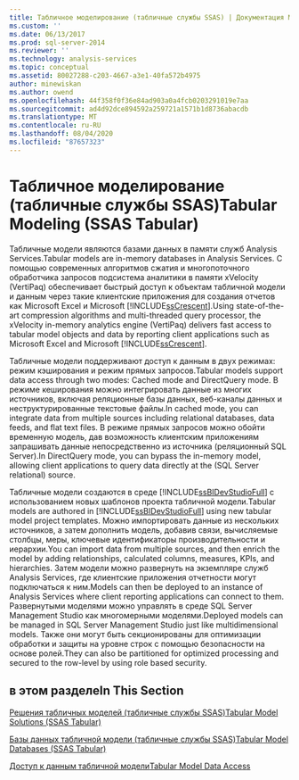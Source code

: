 ```yaml
---
title: Табличное моделирование (табличные службы SSAS) | Документация Майкрософт
ms.custom: ''
ms.date: 06/13/2017
ms.prod: sql-server-2014
ms.reviewer: ''
ms.technology: analysis-services
ms.topic: conceptual
ms.assetid: 80027288-c203-4667-a3e1-40fa572b4975
author: minewiskan
ms.author: owend
ms.openlocfilehash: 44f358f0f36e84ad903a0a4fcb0203291019e7aa
ms.sourcegitcommit: ad4d92dce894592a259721a1571b1d8736abacdb
ms.translationtype: MT
ms.contentlocale: ru-RU
ms.lasthandoff: 08/04/2020
ms.locfileid: "87657323"
---
```

# <a name="tabular-modeling-ssas-tabular"></a><span data-ttu-id="2775e-102">Табличное моделирование (табличные службы SSAS)</span><span class="sxs-lookup"><span data-stu-id="2775e-102">Tabular Modeling (SSAS Tabular)</span></span>
  <span data-ttu-id="2775e-103">Табличные модели являются базами данных в памяти служб Analysis Services.</span><span class="sxs-lookup"><span data-stu-id="2775e-103">Tabular models are in-memory databases in Analysis Services.</span></span> <span data-ttu-id="2775e-104">С помощью современных алгоритмов сжатия и многопоточного обработчика запросов подсистема аналитики в памяти xVelocity (VertiPaq) обеспечивает быстрый доступ к объектам табличной модели и данным через такие клиентские приложения для создания отчетов как Microsoft Excel и Microsoft [!INCLUDE[ssCrescent](../../includes/sscrescent-md.md)].</span><span class="sxs-lookup"><span data-stu-id="2775e-104">Using state-of-the-art compression algorithms and multi-threaded query processor, the xVelocity in-memory analytics engine (VertiPaq) delivers fast access to tabular model objects and data by reporting client applications such as Microsoft Excel and Microsoft [!INCLUDE[ssCrescent](../../includes/sscrescent-md.md)].</span></span>  
  
 <span data-ttu-id="2775e-105">Табличные модели поддерживают доступ к данным в двух режимах: режим кэширования и режим прямых запросов.</span><span class="sxs-lookup"><span data-stu-id="2775e-105">Tabular models support data access through two modes: Cached mode and DirectQuery mode.</span></span> <span data-ttu-id="2775e-106">В режиме кеширования можно интегрировать данные из многих источников, включая реляционные базы данных, веб-каналы данных и неструктурированные текстовые файлы.</span><span class="sxs-lookup"><span data-stu-id="2775e-106">In cached mode, you can integrate data from multiple sources including relational databases, data feeds, and flat text files.</span></span> <span data-ttu-id="2775e-107">В режиме прямых запросов можно обойти временную модель, дав возможность клиентским приложениям запрашивать данные непосредственно из источника (реляционный SQL Server).</span><span class="sxs-lookup"><span data-stu-id="2775e-107">In DirectQuery mode, you can bypass the in-memory model, allowing client applications to query data directly at the (SQL Server relational) source.</span></span>  
  
 <span data-ttu-id="2775e-108">Табличные модели создаются в среде [!INCLUDE[ssBIDevStudioFull](../../includes/ssbidevstudiofull-md.md)] с использованием новых шаблонов проекта табличной модели.</span><span class="sxs-lookup"><span data-stu-id="2775e-108">Tabular models are authored in [!INCLUDE[ssBIDevStudioFull](../../includes/ssbidevstudiofull-md.md)] using new tabular model project templates.</span></span> <span data-ttu-id="2775e-109">Можно импортировать данные из нескольких источников, а затем дополнить модель, добавив связи, вычисляемые столбцы, меры, ключевые идентификаторы производительности и иерархии.</span><span class="sxs-lookup"><span data-stu-id="2775e-109">You can import data from multiple sources, and then enrich the model by adding relationships, calculated columns, measures, KPIs, and hierarchies.</span></span> <span data-ttu-id="2775e-110">Затем модели можно развернуть на экземпляре служб Analysis Services, где клиентские приложения отчетности могут подключаться к ним.</span><span class="sxs-lookup"><span data-stu-id="2775e-110">Models can then be deployed to an instance of Analysis Services where client reporting applications can connect to them.</span></span> <span data-ttu-id="2775e-111">Развернутыми моделями можно управлять в среде SQL Server Management Studio как многомерными моделями.</span><span class="sxs-lookup"><span data-stu-id="2775e-111">Deployed models can be managed in SQL Server Management Studio just like multidimensional models.</span></span> <span data-ttu-id="2775e-112">Также они могут быть секционированы для оптимизации обработки и защиты на уровне строк с помощью безопасности на основе ролей.</span><span class="sxs-lookup"><span data-stu-id="2775e-112">They can also be partitioned for optimized processing and secured to the row-level by using role based security.</span></span>  
  
## <a name="in-this-section"></a><span data-ttu-id="2775e-113">в этом разделе</span><span class="sxs-lookup"><span data-stu-id="2775e-113">In This Section</span></span>  
 [<span data-ttu-id="2775e-114">Решения табличных моделей (табличные службы SSAS)</span><span class="sxs-lookup"><span data-stu-id="2775e-114">Tabular Model Solutions &#40;SSAS Tabular&#41;</span></span>](../tabular-model-solutions-ssas-tabular.md)  
  
 [<span data-ttu-id="2775e-115">Базы данных табличной модели (табличные службы SSAS)</span><span class="sxs-lookup"><span data-stu-id="2775e-115">Tabular Model Databases &#40;SSAS Tabular&#41;</span></span>](tabular-model-databases-ssas-tabular.md)  
  
 [<span data-ttu-id="2775e-116">Доступ к данным табличной модели</span><span class="sxs-lookup"><span data-stu-id="2775e-116">Tabular Model Data Access</span></span>](tabular-model-data-access.md)  
  
  
